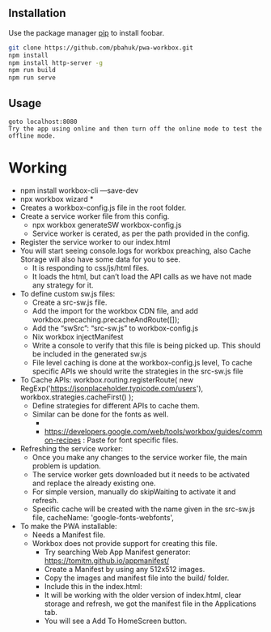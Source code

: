 ## Installation

Use the package manager [pip](https://pip.pypa.io/en/stable/) to install foobar.

```bash
git clone https://github.com/pbahuk/pwa-workbox.git
npm install
npm install http-server -g
npm run build
npm run serve
```

## Usage

```
goto localhost:8080
Try the app using online and then turn off the online mode to test the offline mode.
```

# Working

* npm install workbox-cli —save-dev
* npx workbox wizard
    * 
* Creates a workbox-config.js file in the root folder.
* Create a service worker file from this config.
    * npx workbox generateSW workbox-config.js
    * Service worker is cerated, as per the path provided in the config. 
* Register the service worker to our index.html
            <script>
        if ('serviceWorker' in navigator) {
            window.addEventListener('load', () => {
                navigator.serviceWorker.register('/sw.js');
            });
        }
        </script>
* You will start seeing console.logs for workbox preaching, also Cache Storage will also have some data for you to see.
    * It is responding to css/js/html files.
    * It loads the html, but can’t load the API calls as we have not made any strategy for it.
* To define custom sw.js files:
    * Create a src-sw.js file.
    * Add the import for the workbox CDN file, and add workbox.precaching.precacheAndRoute([]);
    * Add the “swSrc”: “src-sw.js” to workbox-config.js
    * Nix workbox injectManifest
    * Write a console to verify that this file is being picked up. This should be included in the generated sw.js
    * File level caching is done at the workbox-config.js level, To cache specific APIs we should write the strategies in the src-sw.js file
* To Cache APIs:
        workbox.routing.registerRoute(
            new RegExp('https://jsonplaceholder.typicode.com/users'),
            workbox.strategies.cacheFirst()
        );
    * Define strategies for different APIs to cache them.
    * Similar can be done for the fonts as well.
        * <link href="https://fonts.googleapis.com/css?family=Ubuntu" rel="stylesheet" />
        * https://developers.google.com/web/tools/workbox/guides/common-recipes : Paste for font specific files.
* Refreshing the service worker:
    * Once you make any changes to the service worker file, the main problem is updation.
    * The service worker gets downloaded but it needs to be activated and replace the already existing one.
    * For simple version, manually do skipWaiting to activate it and refresh.
    * Specific cache will be created with the name given in the src-sw.js file, cacheName: 'google-fonts-webfonts',
* To make the PWA installable:
    * Needs a Manifest file.
    * Workbox does not provide support for creating this file.
        * Try searching Web App Manifest generator: https://tomitm.github.io/appmanifest/
        * Create a Manifest by using any 512x512 images. 
        * Copy the images and manifest file into the build/ folder.
        * Include this in the index.html: <link rel="manifest" href="manifest.json" />
        * It will be working with the older version of index.html, clear storage and refresh, we got the manifest file in the Applications tab.
        * You will see a Add To HomeScreen button.
                



